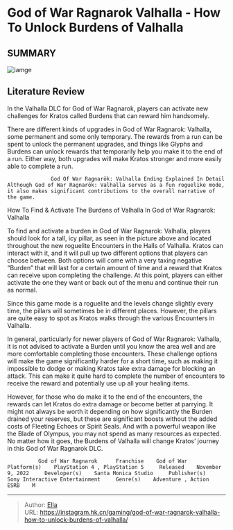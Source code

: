 # God of War Ragnarok Valhalla - How To Unlock Burdens of Valhalla


## SUMMARY 

![iamge](https://static1.srcdn.com/wordpress/wp-content/uploads/2023/12/god-of-war-valhalla-burdens.jpg)

## Literature Review

In the Valhalla DLC for God of War Ragnarok, players can activate new challenges for Kratos called Burdens that can reward him handsomely.





There are different kinds of upgrades in God of War Ragnarok: Valhalla, some permanent and some only temporary. The rewards from a run can be spent to unlock the permanent upgrades, and things like Glyphs and Burdens can unlock rewards that temporarily help you make it to the end of a run. Either way, both upgrades will make Kratos stronger and more easily able to complete a run.




                  God Of War Ragnarök: Valhalla Ending Explained In Detail   Although God of War Ragnarök: Valhalla serves as a fun roguelike mode, it also makes significant contributions to the overall narrative of the game.   


 How To Find &amp; Activate The Burdens of Valhalla In God of War Ragnarok: Valhalla 
          

To find and activate a burden in God of War Ragnarok: Valhalla, players should look for a tall, icy pillar, as seen in the picture above and located throughout the new roguelite Encounters in the Halls of Valhalla. Kratos can interact with it, and it will pull up two different options that players can choose between. Both options will come with a very taxing negative “Burden” that will last for a certain amount of time and a reward that Kratos can receive upon completing the challenge. At this point, players can either activate the one they want or back out of the menu and continue their run as normal.






Since this game mode is a roguelite and the levels change slightly every time, the pillars will sometimes be in different places. However, the pillars are quite easy to spot as Kratos walks through the various Encounters in Valhalla.




In general, particularly for newer players of God of War Ragnarok: Valhalla, it is not advised to activate a Burden until you know the area well and are more comfortable completing those encounters. These challenge options will make the game significantly harder for a short time, such as making it impossible to dodge or making Kratos take extra damage for blocking an attack. This can make it quite hard to complete the number of encounters to receive the reward and potentially use up all your healing items.

However, for those who do make it to the end of the encounters, the rewards can let Kratos do extra damage or become better at parrying. It might not always be worth it depending on how significantly the Burden drained your reserves, but these are significant boosts without the added costs of Fleeting Echoes or Spirit Seals. And with a powerful weapon like the Blade of Olympus, you may not spend as many resources as expected. No matter how it goes, the Burdens of Valhalla will change Kratos’ journey in this God of War Ragnarok DLC.




              God of War Ragnarok      Franchise    God of War     Platform(s)    PlayStation 4 , PlayStation 5     Released    November 9, 2022     Developer(s)    Santa Monica Studio     Publisher(s)    Sony Interactive Entertainment     Genre(s)    Adventure , Action     ESRB    M      


---

> Author: [Ella](https://instagram.hk.cn/)  
> URL: https://instagram.hk.cn/gaming/god-of-war-ragnarok-valhalla-how-to-unlock-burdens-of-valhalla/  

